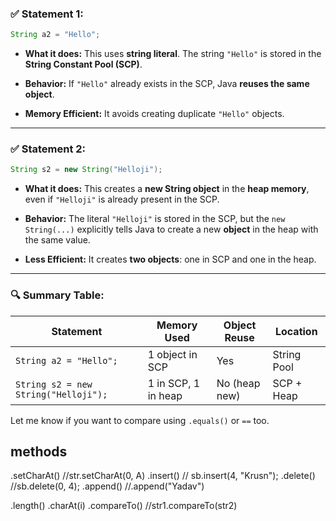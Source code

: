 ### ✅ Statement 1:

```java
String a2 = "Hello";
```

- **What it does:**
  This uses **string literal**. The string `"Hello"` is stored in the **String Constant Pool (SCP)**.

- **Behavior:**
  If `"Hello"` already exists in the SCP, Java **reuses the same object**.

- **Memory Efficient:**
  It avoids creating duplicate `"Hello"` objects.

---

### ✅ Statement 2:

```java
String s2 = new String("Helloji");
```

- **What it does:**
  This creates a **new String object** in the **heap memory**, even if `"Helloji"` is already present in the SCP.

- **Behavior:**
  The literal `"Helloji"` is stored in the SCP, but the `new String(...)` explicitly tells Java to create a new **object** in the heap with the same value.

- **Less Efficient:**
  It creates **two objects**: one in SCP and one in the heap.

---

### 🔍 Summary Table:

| Statement                            | Memory Used         | Object Reuse  | Location    |
| ------------------------------------ | ------------------- | ------------- | ----------- |
| `String a2 = "Hello";`               | 1 object in SCP     | Yes           | String Pool |
| `String s2 = new String("Helloji");` | 1 in SCP, 1 in heap | No (heap new) | SCP + Heap  |

Let me know if you want to compare using `.equals()` or `==` too.

## methods

.setCharAt() //str.setCharAt(0, A)
.insert() // sb.insert(4, "Krusn");
.delete() //sb.delete(0, 4);
.append() //.append("Yadav")

.length()
.charAt(i)
.compareTo() //str1.compareTo(str2)
